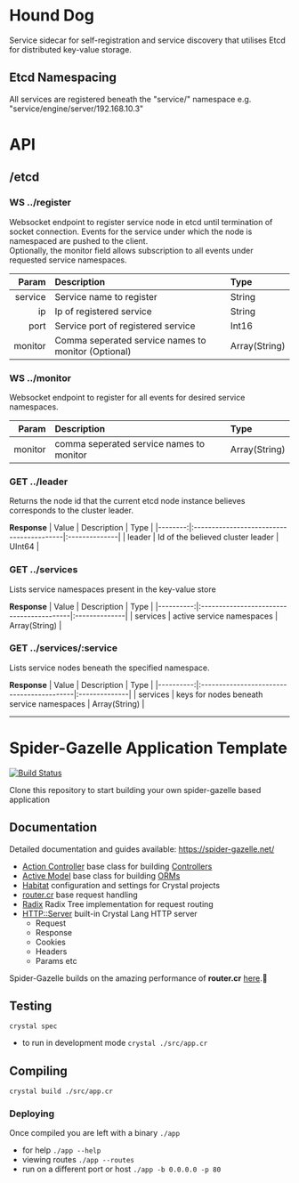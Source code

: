 # Hound Dog

Service sidecar for self-registration and service discovery that utilises Etcd for distributed key-value storage.

## Etcd Namespacing

All services are registered beneath the "service/" namespace e.g. "service/engine/server/192.168.10.3"


# API

## /etcd

### WS ../register

Websocket endpoint to register service node in etcd until termination of socket connection.
Events for the service under which the node is namespaced are pushed to the client.  
Optionally, the monitor field allows subscription to all events under requested service namespaces.

|Param    | Description                                         | Type          |
|--------:|:----------------------------------------------------|:--------------|
| service | Service name to register                            | String        |
| ip      | Ip of registered service                            | String        |
| port    | Service port of registered service                  | Int16         |
| monitor | Comma seperated service names to monitor (Optional) | Array(String) |



### WS ../monitor

Websocket endpoint to register for all events for desired service namespaces.

|Param    | Description                              | Type          |
|--------:|:-----------------------------------------|:--------------|
| monitor | comma seperated service names to monitor | Array(String) |


### GET ../leader

Returns the node id that the current etcd node instance believes corresponds to the cluster leader.

**Response**
| Value   | Description                              | Type          |
|--------:|:-----------------------------------------|:--------------|
| leader  | Id of the believed cluster leader        | UInt64        |

### GET ../services

Lists service namespaces present in the key-value store

**Response**
| Value     | Description                              | Type          |
|----------:|:-----------------------------------------|:--------------|
| services  | active service namespaces                | Array(String) |

### GET ../services/:service

Lists service nodes beneath the specified namespace.

**Response**
| Value     | Description                               | Type          |
|----------:|:------------------------------------------|:--------------|
| services  | keys for nodes beneath service namespaces | Array(String) |


-----------------------------------------------------------------------------------------------------------  


# Spider-Gazelle Application Template

[![Build Status](https://travis-ci.org/spider-gazelle/spider-gazelle.svg?branch=master)](https://travis-ci.org/spider-gazelle/spider-gazelle)

Clone this repository to start building your own spider-gazelle based application

## Documentation

Detailed documentation and guides available: https://spider-gazelle.net/

* [Action Controller](https://github.com/spider-gazelle/action-controller) base class for building [Controllers](http://guides.rubyonrails.org/action_controller_overview.html)
* [Active Model](https://github.com/spider-gazelle/active-model) base class for building [ORMs](https://en.wikipedia.org/wiki/Object-relational_mapping)
* [Habitat](https://github.com/luckyframework/habitat) configuration and settings for Crystal projects
* [router.cr](https://github.com/tbrand/router.cr) base request handling
* [Radix](https://github.com/luislavena/radix) Radix Tree implementation for request routing
* [HTTP::Server](https://crystal-lang.org/api/latest/HTTP/Server.html) built-in Crystal Lang HTTP server
  * Request
  * Response
  * Cookies
  * Headers
  * Params etc


Spider-Gazelle builds on the amazing performance of **router.cr** [here](https://github.com/tbrand/which_is_the_fastest).:rocket:


## Testing

`crystal spec`

* to run in development mode `crystal ./src/app.cr`

## Compiling

`crystal build ./src/app.cr`

### Deploying

Once compiled you are left with a binary `./app`

* for help `./app --help`
* viewing routes `./app --routes`
* run on a different port or host `./app -b 0.0.0.0 -p 80`
